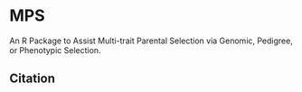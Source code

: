 # MPS
An R Package to Assist Multi-trait Parental Selection via Genomic, Pedigree, or Phenotypic Selection.

## Citation
